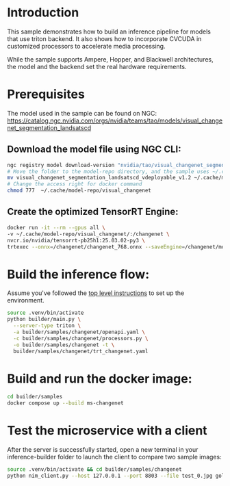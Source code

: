 # Introduction

This sample demonstrates how to build an inference pipeline for models that use triton backend. It also shows how to incorporate CVCUDA in customized processors to accelerate media processing.

While the sample supports Ampere, Hopper, and Blackwell architectures, the model and the backend set the real hardware requirements.

# Prerequisites

The model used in the sample can be found on NGC: https://catalog.ngc.nvidia.com/orgs/nvidia/teams/tao/models/visual_changenet_segmentation_landsatscd

## Download the model file using NGC CLI:

```bash
ngc registry model download-version "nvidia/tao/visual_changenet_segmentation_landsatscd:deployable_v1.2"
# Move the folder to the model-repo directory, and the sample uses ~/.cache/model-repo by default
mv visual_changenet_segmentation_landsatscd_vdeployable_v1.2 ~/.cache/model-repo/visual_changenet
# Change the access right for docker command
chmod 777  ~/.cache/model-repo/visual_changenet
```

## Create the optimized TensorRT Engine:

```bash
docker run -it --rm --gpus all \
-v ~/.cache/model-repo/visual_changenet/:/changenet \
nvcr.io/nvidia/tensorrt-pb25h1:25.03.02-py3 \
trtexec --onnx=/changenet/changenet_768.onnx --saveEngine=/changenet/model.plan --fp16
```

# Build the inference flow:

Assume you've followed the [top level instructions](../../../README.md#getting-started) to set up the environment.

```bash
source .venv/bin/activate
python builder/main.py \
  --server-type triton \
  -a builder/samples/changenet/openapi.yaml \
  -c builder/samples/changenet/processors.py \
  -o builder/samples/changenet -t \
  builder/samples/changenet/trt_changenet.yaml
```

# Build and run the docker image:

```bash
cd builder/samples
docker compose up --build ms-changenet
```

# Test the microservice with a client

After the server is successfully started, open a new terminal in your inference-builder folder to launch the client to compare two sample images:

```bash
source .venv/bin/activate && cd builder/samples/changenet
python nim_client.py --host 127.0.0.1 --port 8803 --file test_0.jpg golden_0.jpg
```